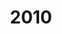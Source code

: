 ---
title: '2010'
indice: 0.3977088950470918
countries:
- title: Australia
  code: AUS
  indice: 0.436793895538759
- title: Austria
  code: AUT
  indice: 0.3773453946352544
- title: Belgium
  code: BEL
  indice: 0.42685958470875535
- title: Czechia
  code: CZE
  indice: 0.35235121636533495
- title: Denmark
  code: DNK
  indice: 0.42689740991041014
- title: Finland
  code: FIN
  indice: 0.3896063560617395
- title: France
  code: FRA
  indice: 0.4586646714849056
- title: Germany
  code: DEU
  indice: 0.4031166183265116
- title: Greece
  code: GRC
  indice: 0.43722823739025785
- title: Hungary
  code: HUN
  indice: 0.3846646146747102
- title: Iceland
  code: ISL
  indice: 0.4138373529321405
- title: Ireland
  code: IRL
  indice: 0.4275182825673295
- title: Italy
  code: ITA
  indice: 0.41887789938891434
- title: Japan
  code: JPN
  indice: 0.3905237054199152
- title: Korea
  code: KOR
  indice: 0.3482110109034687
- title: Luxembourg
  code: LUX
  indice: 0.5538882815905086
- title: Mexico
  code: MEX
  indice: 0.3489692258775151
- title: Netherlands
  code: NLD
  indice: 0.44522071882822434
- title: New Zealand
  code: NZL
  indice: 0.4306387078958654
- title: Norway
  code: NOR
  indice: 0.37608420252140307
- title: Poland
  code: POL
  indice: 0.33742410994427685
- title: Portugal
  code: PRT
  indice: 0.41271828989400916
- title: Slovakia
  code: SVK
  indice: 0.36687262037606444
- title: Spain
  code: ESP
  indice: 0.40235194822689757
- title: Sweden
  code: SWE
  indice: 0.4109833248655133
- title: Switzerland
  code: CHE
  indice: 0.4012395045656872
- title: Turkey
  code: TUR
  indice: 0.33969920765261347
- title: United Kingdom
  code: GBR
  indice: 0.4686616092232143
- title: Chile
  code: CHL
  indice: 0.36739288134293935
- title: China
  code: CHN
  indice: 0.2928657639202671
- title: Estonia
  code: EST
  indice: 0.388284645998748
- title: Indonesia
  code: IDN
  indice: 0.22780838832071731
- title: Slovenia
  code: SVN
  indice: 0.3783560360235756
- title: South Africa
  code: ZAF
  indice: 0.41233596575282094
- title: Euro area
  code: EA
  indice: 0.4217437204812881
- title: Europe
  code: EU
  indice: 0.4163137160618001
- title: United States
  code: USA
  indice: 0.467684219700129
- title: Israel
  code: ISR
  indice: 0.45559322876119335
- title: Canada
  code: CAN
  indice: 0.4249561454344645
- title: Brazil
  code: BRA
  indice: 0.39104484436729187
- title: El Salvador
  code: LVA
  indice: 0.38224131078295376
- title: Costa Rica
  code: CRI
  indice: 0.39623361356667025
- title: Lithuania
  code: LTU
  indice: 0.3300864349471928
- title: Colombia
  code: COL
  indice: 0.3590024648397853
---